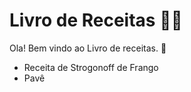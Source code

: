 # Livro de Receitas :woman_cook:

Ola! Bem vindo ao Livro de receitas. :wave:

- Receita de Strogonoff de Frango 
- Pavê

